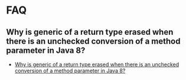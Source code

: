 # FAQ

## Why is generic of a return type erased when there is an unchecked conversion of a method parameter in Java 8?
* [Why is generic of a return type erased when there is an unchecked conversion of a method parameter in Java 8?](https://stackoverflow.com/q/30918308/1870054)
